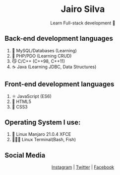 <h1 align="center">Jairo Silva</h1>
<p align="center">Learn Full-stack development 🚀</p>

## Back-end development languages
1. 🐬 MySQL/Databases (Learning)
2. 🐘 PHP/PDO (Learning CRUD)
3. 😼 C/C++ (C++98, C++11)
4. ☕ Java (Learning JDBC, Data Structures)

## Front-end development languages
1. ⚛️ JavaScript (ES6)
2. 📄 HTML5
3. 📰 CSS3

## Operating System I use:
1. 🐧 Linux Manjaro 21.0.4 XFCE
2. 🕵🏽‍♂️ Linux Terminal(Bash, Fish)

## Social Media
<div align="center">
<a href="https://www.instagram.com/jairo_nth/">Instagram</a> |
<a href="https://twitter.com/jairosilva2005">Twitter</a> |
<a href="https://www.facebook.com/jairo.holanda.7330">Facebook</a>
</div>

